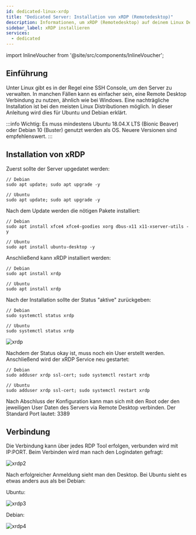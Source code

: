 ```yaml
---
id: dedicated-linux-xrdp
title: "Dedicated Server: Installation von xRDP (Remotedesktop)"
description: Informationen, um xRDP (Remotedesktop) auf deinem Linux Dedicated Server zu installieren - ZAP-Hosting.com Dokumentation
sidebar_label: xRDP installieren
services:
  - dedicated
---
```


import InlineVoucher from '@site/src/components/InlineVoucher';

## Einführung

Unter Linux gibt es in der Regel eine SSH Console, um den Server zu verwalten. In manchen Fällen kann es einfacher sein, eine Remote Desktop Verbindung zu nutzen, ähnlich wie bei Windows. 
Eine nachträgliche Installation ist bei den meisten Linux Distributionen möglich. In dieser Anleitung wird dies für Ubuntu und Debian erklärt. 

:::info
Wichtig: Es muss mindestens Ubuntu 18.04.X LTS (Bionic Beaver) oder Debian 10 (Buster) genutzt werden als OS. Neuere Versionen sind empfehlenswert. 
:::

<InlineVoucher />

## Installation von xRDP

Zuerst sollte der Server upgedatet werden: 
```
// Debian
sudo apt update; sudo apt upgrade -y

// Ubuntu
sudo apt update; sudo apt upgrade -y
```

Nach dem Update werden die nötigen Pakete installiert: 
```
// Debian
sudo apt install xfce4 xfce4-goodies xorg dbus-x11 x11-xserver-utils -y

// Ubuntu
sudo apt install ubuntu-desktop -y
```

Anschließend kann xRDP installiert werden: 
```
// Debian
sudo apt install xrdp

// Ubuntu
sudo apt install xrdp
```

Nach der Installation sollte der Status "aktive" zurückgeben: 
```
// Debian
sudo systemctl status xrdp

// Ubuntu
sudo systemctl status xrdp
```
![xrdp](https://screensaver01.zap-hosting.com/index.php/s/BbfNo92nX2F5nJx/preview)

Nachdem der Status okay ist, muss noch ein User erstellt werden. Anschließend wird der xRDP Service neu gestartet: 
```
// Debian
sudo adduser xrdp ssl-cert; sudo systemctl restart xrdp

// Ubuntu
sudo adduser xrdp ssl-cert; sudo systemctl restart xrdp
```

Nach Abschluss der Konfiguration kann man sich mit den Root oder den jeweiligen User Daten des Servers via Remote Desktop verbinden. 
Der Standard Port lautet: 3389

## Verbindung 

Die Verbindung kann über jedes RDP Tool erfolgen, verbunden wird mit IP:PORT. 
Beim Verbinden wird man nach den Logindaten gefragt: 

![xrdp2](https://screensaver01.zap-hosting.com/index.php/s/gADCkjdnqn8EzJQ/preview)

Nach erfolgreicher Anmeldung sieht man den Desktop. 
Bei Ubuntu sieht es etwas anders aus als bei Debian:

Ubuntu: 

![xrdp3](https://screensaver01.zap-hosting.com/index.php/s/bYdFSGbj8sW3KHe/preview)

Debian: 

![xrdp4](https://screensaver01.zap-hosting.com/index.php/s/HQD5eESyFKsZCRk/preview)
